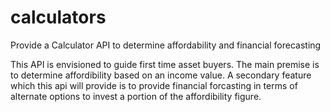 # calculators
Provide a Calculator API to determine affordability and financial forecasting  

This API is envisioned to guide first time asset buyers. The main premise is to determine affordibility based on an income value. A secondary feature which this api will provide is to provide financial forcasting in terms of alternate options to invest a portion of the affordibility figure.

